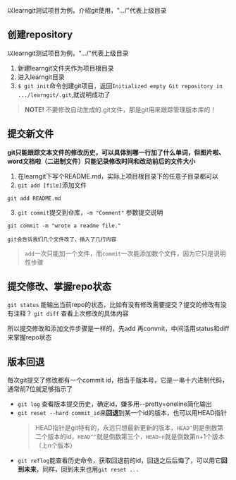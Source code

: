 
以learngit测试项目为例，介绍git使用，".../"代表上级目录

## 创建repository

以learngit测试项目为例，".../"代表上级目录

1. 新建learngit文件夹作为项目根目录
2. 进入learngit目录
3. `$ git init`命令创建git项目，返回`Initialized empty Git repository in .../learngit/.git`,就说明成功了

> **NOTE!** 不要修改自动生成的.git文件，那是git用来跟踪管理版本库的！

## 提交新文件

**git只能跟踪文本文件的修改历史，可以具体到哪一行加了什么单词，但图片啦、word文档啦（二进制文件）只能记录修改时间和改动前后的文件大小**

1. 在learngit下写个README.md，实际上项目根目录下的任意子目录都可以
2. `git add [file]`添加文件
```
git add README.md
```
3. `git commit`提交到仓库，`-m "Comment"` 参数提交说明
```
git commit -m "wrote a readme file."
```
	git会告诉我们几个文件改了，插入了几行内容
> `add`一次只能加一个文件，而`commit`一次能添加数个文件，因为它只是说明性步骤

## 提交修改、掌握repo状态

`git status` 能输出当前repo的状态，比如有没有修改需要提交？提交的修改有没有注释？
`git diff` 查看上次修改的具体内容

所以提交修改和添加文件步骤是一样的，先add 再commit，中间活用status和diff来掌握repo状态

## 版本回退

每次git提交了修改都有一个commit id，相当于版本号，它是一串十六进制代码，通常前7位就足够指示了
- `git log` 查看版本提交历史，确定id，嫌多用--pretty=oneline简化输出
- `git reset --hard commit_id`来**回退**到某一个id的版本，也可以用HEAD指针
	> HEAD指针是git特有的，永远只想最新更新的版本，`HEAD^`则是倒数第二个版本的id，`HEAD^^`就是倒数第三个，`HEAD~n`就是倒数第n+1个版本（上n个版本）
- `git reflog`能查看历史命令，获取回退前的id，回退之后后悔了，可以用它**回到未来**，同样，回到未来也用`git reset ...`


